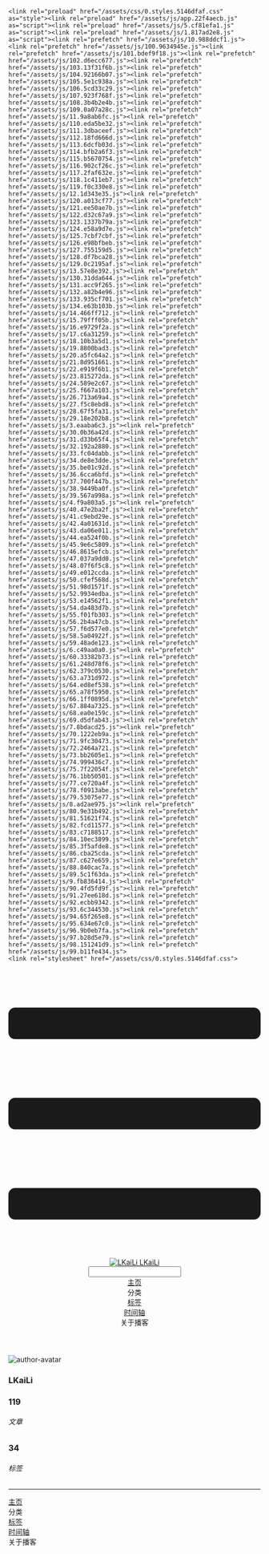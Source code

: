 <!DOCTYPE html>
<html lang="zh-CN">
  <head>
    <meta charset="utf-8">
    <meta name="viewport" content="width=device-width,initial-scale=1">
    <title>Other | LKaiLi</title>
    <meta name="generator" content="VuePress 1.8.2">
    <link rel="icon" href="https://pan.zealsay.com/blog/favicon.ico">
    <script language="javascript" type="text/javascript" src="https://cdn.bootcdn.net/ajax/libs/jquery/3.5.1/jquery.min.js"></script>
    <script language="javascript" type="text/javascript" src="/js/mouseClick.js"></script>
    <script>var _hmt = _hmt || [];
      (function() {
        var hm = document.createElement("script");
        hm.src = "https://hm.baidu.com/hm.js?61498f37b83812e7b85952d5feaaab47";
        var s = document.getElementsByTagName("script")[0]; 
        s.parentNode.insertBefore(hm, s);
      })();</script>
    <meta name="description" content="草 走 🤸 忽略">
    <meta name="viewport" content="width=device-width,initial-scale=1,user-scalable=no">
    
    <link rel="preload" href="/assets/css/0.styles.5146dfaf.css" as="style"><link rel="preload" href="/assets/js/app.22f4aecb.js" as="script"><link rel="preload" href="/assets/js/5.cf81efa1.js" as="script"><link rel="preload" href="/assets/js/1.817ad2e8.js" as="script"><link rel="prefetch" href="/assets/js/10.988ddcf1.js"><link rel="prefetch" href="/assets/js/100.9634945e.js"><link rel="prefetch" href="/assets/js/101.bdef9f18.js"><link rel="prefetch" href="/assets/js/102.d6ecc677.js"><link rel="prefetch" href="/assets/js/103.13f31f6b.js"><link rel="prefetch" href="/assets/js/104.92166b07.js"><link rel="prefetch" href="/assets/js/105.5e1c938a.js"><link rel="prefetch" href="/assets/js/106.5cd33c29.js"><link rel="prefetch" href="/assets/js/107.923f768f.js"><link rel="prefetch" href="/assets/js/108.3b4b2e4b.js"><link rel="prefetch" href="/assets/js/109.0a07a28c.js"><link rel="prefetch" href="/assets/js/11.9a8ab6fc.js"><link rel="prefetch" href="/assets/js/110.eda5be32.js"><link rel="prefetch" href="/assets/js/111.3dbaceef.js"><link rel="prefetch" href="/assets/js/112.18fd666d.js"><link rel="prefetch" href="/assets/js/113.6dcfb03d.js"><link rel="prefetch" href="/assets/js/114.bfb2a6f3.js"><link rel="prefetch" href="/assets/js/115.b5670754.js"><link rel="prefetch" href="/assets/js/116.902cf26c.js"><link rel="prefetch" href="/assets/js/117.2faf632e.js"><link rel="prefetch" href="/assets/js/118.1c411eb7.js"><link rel="prefetch" href="/assets/js/119.f0c330e8.js"><link rel="prefetch" href="/assets/js/12.1d343e35.js"><link rel="prefetch" href="/assets/js/120.a013cf77.js"><link rel="prefetch" href="/assets/js/121.ee50ae7b.js"><link rel="prefetch" href="/assets/js/122.d32c67a9.js"><link rel="prefetch" href="/assets/js/123.1337b79a.js"><link rel="prefetch" href="/assets/js/124.e58a9d7e.js"><link rel="prefetch" href="/assets/js/125.7cbf7cbf.js"><link rel="prefetch" href="/assets/js/126.e98bfbeb.js"><link rel="prefetch" href="/assets/js/127.755159d5.js"><link rel="prefetch" href="/assets/js/128.df7bca28.js"><link rel="prefetch" href="/assets/js/129.0c2195af.js"><link rel="prefetch" href="/assets/js/13.57e8e392.js"><link rel="prefetch" href="/assets/js/130.31dda644.js"><link rel="prefetch" href="/assets/js/131.acc9f265.js"><link rel="prefetch" href="/assets/js/132.a82b4e96.js"><link rel="prefetch" href="/assets/js/133.935cf701.js"><link rel="prefetch" href="/assets/js/134.e63b103b.js"><link rel="prefetch" href="/assets/js/14.466ff712.js"><link rel="prefetch" href="/assets/js/15.79fff05b.js"><link rel="prefetch" href="/assets/js/16.e9729f2a.js"><link rel="prefetch" href="/assets/js/17.c6a31259.js"><link rel="prefetch" href="/assets/js/18.10b3a5d1.js"><link rel="prefetch" href="/assets/js/19.8800bad3.js"><link rel="prefetch" href="/assets/js/20.a5fc64a2.js"><link rel="prefetch" href="/assets/js/21.8d951661.js"><link rel="prefetch" href="/assets/js/22.e919f6b1.js"><link rel="prefetch" href="/assets/js/23.815272da.js"><link rel="prefetch" href="/assets/js/24.589e2c67.js"><link rel="prefetch" href="/assets/js/25.f667a103.js"><link rel="prefetch" href="/assets/js/26.713a69a4.js"><link rel="prefetch" href="/assets/js/27.f5c8ebd8.js"><link rel="prefetch" href="/assets/js/28.67f5fa31.js"><link rel="prefetch" href="/assets/js/29.18e202b8.js"><link rel="prefetch" href="/assets/js/3.eaaba6c3.js"><link rel="prefetch" href="/assets/js/30.0b36a42d.js"><link rel="prefetch" href="/assets/js/31.d33b65f4.js"><link rel="prefetch" href="/assets/js/32.192a2880.js"><link rel="prefetch" href="/assets/js/33.fc04dabb.js"><link rel="prefetch" href="/assets/js/34.de8e3dde.js"><link rel="prefetch" href="/assets/js/35.be01c92d.js"><link rel="prefetch" href="/assets/js/36.6cca6bfd.js"><link rel="prefetch" href="/assets/js/37.700f447b.js"><link rel="prefetch" href="/assets/js/38.9449ba0f.js"><link rel="prefetch" href="/assets/js/39.567a998a.js"><link rel="prefetch" href="/assets/js/4.f9a803a5.js"><link rel="prefetch" href="/assets/js/40.47e2ba2f.js"><link rel="prefetch" href="/assets/js/41.c9ebd29e.js"><link rel="prefetch" href="/assets/js/42.4a01631d.js"><link rel="prefetch" href="/assets/js/43.da06e011.js"><link rel="prefetch" href="/assets/js/44.ea524f0b.js"><link rel="prefetch" href="/assets/js/45.9e6c5809.js"><link rel="prefetch" href="/assets/js/46.8615efcb.js"><link rel="prefetch" href="/assets/js/47.037a9dd0.js"><link rel="prefetch" href="/assets/js/48.07f6f5c8.js"><link rel="prefetch" href="/assets/js/49.e012ccda.js"><link rel="prefetch" href="/assets/js/50.cfef568d.js"><link rel="prefetch" href="/assets/js/51.98d1571f.js"><link rel="prefetch" href="/assets/js/52.9934edba.js"><link rel="prefetch" href="/assets/js/53.e14562f1.js"><link rel="prefetch" href="/assets/js/54.da483d7b.js"><link rel="prefetch" href="/assets/js/55.f01fb303.js"><link rel="prefetch" href="/assets/js/56.2b4a47cb.js"><link rel="prefetch" href="/assets/js/57.f6d577e0.js"><link rel="prefetch" href="/assets/js/58.5a04922f.js"><link rel="prefetch" href="/assets/js/59.48ade123.js"><link rel="prefetch" href="/assets/js/6.c49aa0a0.js"><link rel="prefetch" href="/assets/js/60.33382b73.js"><link rel="prefetch" href="/assets/js/61.248d78f6.js"><link rel="prefetch" href="/assets/js/62.379c0530.js"><link rel="prefetch" href="/assets/js/63.a731d972.js"><link rel="prefetch" href="/assets/js/64.ed8ef538.js"><link rel="prefetch" href="/assets/js/65.a78f5950.js"><link rel="prefetch" href="/assets/js/66.1ff0895d.js"><link rel="prefetch" href="/assets/js/67.884a7325.js"><link rel="prefetch" href="/assets/js/68.ea0e159c.js"><link rel="prefetch" href="/assets/js/69.d5dfab43.js"><link rel="prefetch" href="/assets/js/7.8bdacd25.js"><link rel="prefetch" href="/assets/js/70.1222eb9a.js"><link rel="prefetch" href="/assets/js/71.9fc30473.js"><link rel="prefetch" href="/assets/js/72.2464a721.js"><link rel="prefetch" href="/assets/js/73.bb2605e1.js"><link rel="prefetch" href="/assets/js/74.999436c7.js"><link rel="prefetch" href="/assets/js/75.7f22054f.js"><link rel="prefetch" href="/assets/js/76.1bb50501.js"><link rel="prefetch" href="/assets/js/77.ce720a4f.js"><link rel="prefetch" href="/assets/js/78.f0913abe.js"><link rel="prefetch" href="/assets/js/79.53075e77.js"><link rel="prefetch" href="/assets/js/8.ad2ae975.js"><link rel="prefetch" href="/assets/js/80.9e31b492.js"><link rel="prefetch" href="/assets/js/81.51621f74.js"><link rel="prefetch" href="/assets/js/82.fcd11577.js"><link rel="prefetch" href="/assets/js/83.c7188517.js"><link rel="prefetch" href="/assets/js/84.10ec3899.js"><link rel="prefetch" href="/assets/js/85.3f5afde8.js"><link rel="prefetch" href="/assets/js/86.cba25cda.js"><link rel="prefetch" href="/assets/js/87.c627e659.js"><link rel="prefetch" href="/assets/js/88.840cac7a.js"><link rel="prefetch" href="/assets/js/89.5c1f63da.js"><link rel="prefetch" href="/assets/js/9.fb836414.js"><link rel="prefetch" href="/assets/js/90.4fd5fd9f.js"><link rel="prefetch" href="/assets/js/91.27ee618d.js"><link rel="prefetch" href="/assets/js/92.ecbb9342.js"><link rel="prefetch" href="/assets/js/93.6c344530.js"><link rel="prefetch" href="/assets/js/94.65f265e8.js"><link rel="prefetch" href="/assets/js/95.634e67c0.js"><link rel="prefetch" href="/assets/js/96.9b0eb7fa.js"><link rel="prefetch" href="/assets/js/97.b28d5e79.js"><link rel="prefetch" href="/assets/js/98.151241d9.js"><link rel="prefetch" href="/assets/js/99.b11fe434.js">
    <link rel="stylesheet" href="/assets/css/0.styles.5146dfaf.css">
  </head>
  <body>
    <div id="app" data-server-rendered="true"><div class="theme-container no-sidebar" data-v-57e19720><div data-v-57e19720><div id="loader-wrapper" class="loading-wrapper" data-v-d48f4d20 data-v-57e19720 data-v-57e19720><div class="loader-main" data-v-d48f4d20><div data-v-d48f4d20></div><div data-v-d48f4d20></div><div data-v-d48f4d20></div><div data-v-d48f4d20></div></div> <!----> <!----></div> <div class="password-shadow password-wrapper-out" style="display:none;" data-v-89477f7e data-v-57e19720 data-v-57e19720><h3 class="title" style="display:none;" data-v-89477f7e data-v-89477f7e>LKaiLi</h3> <!----> <label id="box" class="inputBox" style="display:none;" data-v-89477f7e data-v-89477f7e><input type="password" value="" data-v-89477f7e> <span data-v-89477f7e>Konck! Knock!</span> <button data-v-89477f7e>OK</button></label> <div class="footer" style="display:none;" data-v-89477f7e data-v-89477f7e><span data-v-89477f7e><i class="iconfont reco-theme" data-v-89477f7e></i> <a target="blank" href="https://vuepress-theme-reco.recoluan.com" data-v-89477f7e>vuePress-theme-reco</a></span> <span data-v-89477f7e><i class="iconfont reco-copyright" data-v-89477f7e></i> <a data-v-89477f7e><span data-v-89477f7e>LKaiLi</span>
            
          <span data-v-89477f7e>2021  - </span>
          2022
        </a></span></div></div> <div class="hide" data-v-57e19720><div data-v-57e19720><div id="smart" class="wrapper-page" style="background-image:url(https://jinyanlong-1305883696.cos.ap-hongkong.myqcloud.com/banner_image/banner_2.jpg);background-position-x:center;background-position-y:center;background-size:cover;background-repeat-x:no-repeat;background-repeat-y:no-repeat;" data-v-57e19720><header class="navbar" data-v-57e19720><div class="sidebar-button"><svg xmlns="http://www.w3.org/2000/svg" aria-hidden="true" role="img" viewBox="0 0 448 512" class="icon"><path fill="currentColor" d="M436 124H12c-6.627 0-12-5.373-12-12V80c0-6.627 5.373-12 12-12h424c6.627 0 12 5.373 12 12v32c0 6.627-5.373 12-12 12zm0 160H12c-6.627 0-12-5.373-12-12v-32c0-6.627 5.373-12 12-12h424c6.627 0 12 5.373 12 12v32c0 6.627-5.373 12-12 12zm0 160H12c-6.627 0-12-5.373-12-12v-32c0-6.627 5.373-12 12-12h424c6.627 0 12 5.373 12 12v32c0 6.627-5.373 12-12 12z"></path></svg></div> <a href="/" class="home-link router-link-active"><img src="/logo.png" alt="LKaiLi" class="logo"> <span class="site-name">LKaiLi</span></a> <div class="links"><div id="dayNightSwitch" class="generalWrapper" data-v-32f44868><a class="click" data-v-32f44868><div class="onOff daySwitch" data-v-32f44868><div class="star star1" data-v-32f44868></div> <div class="star star2" data-v-32f44868></div> <div class="star star3" data-v-32f44868></div> <div class="star star4" data-v-32f44868></div> <div class="star star5" data-v-32f44868></div> <div class="star sky" data-v-32f44868></div> <div class="sunMoon" data-v-32f44868><div class="crater crater1" data-v-32f44868></div> <div class="crater crater2" data-v-32f44868></div> <div class="crater crater3" data-v-32f44868></div> <div class="cloud part1" data-v-32f44868></div> <div class="cloud part2" data-v-32f44868></div></div></div></a></div> <div class="search-box"><i class="iconfont reco-search"></i> <input aria-label="Search" autocomplete="off" spellcheck="false" value=""> <!----></div> <nav class="nav-links can-hide"><div class="nav-item"><a href="/" class="nav-link"><i class="iconfont reco-home"></i>
  主页
</a></div><div class="nav-item"><div class="dropdown-wrapper"><a class="dropdown-title"><span class="title"><i class="iconfont reco-category"></i>
      分类
    </span> <span class="arrow right"></span></a> <ul class="nav-dropdown" style="display:none;"><li class="dropdown-item"><!----> <a href="/categories/GSAP/" class="nav-link"><i class="iconfont undefined"></i>
  GSAP
</a></li><li class="dropdown-item"><!----> <a href="/categories/JavaScript/" class="nav-link"><i class="iconfont undefined"></i>
  JavaScript
</a></li><li class="dropdown-item"><!----> <a href="/categories/TypeScript/" class="nav-link"><i class="iconfont undefined"></i>
  TypeScript
</a></li><li class="dropdown-item"><!----> <a href="/categories/Vscode/" class="nav-link"><i class="iconfont undefined"></i>
  Vscode
</a></li><li class="dropdown-item"><!----> <a href="/categories/Vue/" class="nav-link"><i class="iconfont undefined"></i>
  Vue
</a></li><li class="dropdown-item"><!----> <a href="/categories/Vue3/" class="nav-link"><i class="iconfont undefined"></i>
  Vue3
</a></li><li class="dropdown-item"><!----> <a href="/categories/RABC/" class="nav-link"><i class="iconfont undefined"></i>
  RABC
</a></li><li class="dropdown-item"><!----> <a href="/categories/小程序/" class="nav-link"><i class="iconfont undefined"></i>
  小程序
</a></li><li class="dropdown-item"><!----> <a href="/categories/axios/" class="nav-link"><i class="iconfont undefined"></i>
  axios
</a></li><li class="dropdown-item"><!----> <a href="/categories/Css/" class="nav-link"><i class="iconfont undefined"></i>
  Css
</a></li><li class="dropdown-item"><!----> <a href="/categories/other/" class="nav-link"><i class="iconfont undefined"></i>
  other
</a></li><li class="dropdown-item"><!----> <a href="/categories/uniapp/" class="nav-link"><i class="iconfont undefined"></i>
  uniapp
</a></li><li class="dropdown-item"><!----> <a href="/categories/three.js/" class="nav-link"><i class="iconfont undefined"></i>
  three.js
</a></li><li class="dropdown-item"><!----> <a href="/categories/vue-element-admin/" class="nav-link"><i class="iconfont undefined"></i>
  vue-element-admin
</a></li></ul></div></div><div class="nav-item"><a href="/tag/" class="nav-link"><i class="iconfont reco-tag"></i>
  标签
</a></div><div class="nav-item"><a href="/timeline/" class="nav-link"><i class="iconfont reco-date"></i>
  时间轴
</a></div><div class="nav-item"><div class="dropdown-wrapper"><a class="dropdown-title"><span class="title"><i class="iconfont reco-other"></i>
      关于播客
    </span> <span class="arrow right"></span></a> <ul class="nav-dropdown" style="display:none;"><li class="dropdown-item"><!----> <a href="/about/" class="nav-link"><i class="iconfont reco-mail"></i>
  关于我
</a></li><li class="dropdown-item"><!----> <a href="/other/" class="nav-link"><i class="iconfont reco-account"></i>
  联系我
</a></li></ul></div></div> <!----></nav></div></header> <div class="sidebar-mask" data-v-57e19720></div> <aside class="sidebar" data-v-57e19720><div class="personal-info-wrapper" data-v-03833281 data-v-57e19720><img src="https://jinyanlong-1305883696.cos.ap-hongkong.myqcloud.com/my_cat.png" alt="author-avatar" class="personal-img" data-v-03833281> <h3 class="name" data-v-03833281>
    LKaiLi
  </h3> <div class="num" data-v-03833281><div data-v-03833281><h3 data-v-03833281>119</h3> <h6 data-v-03833281>文章</h6></div> <div data-v-03833281><h3 data-v-03833281>34</h3> <h6 data-v-03833281>标签</h6></div></div> <hr data-v-03833281></div> <nav class="nav-links"><div class="nav-item"><a href="/" class="nav-link"><i class="iconfont reco-home"></i>
  主页
</a></div><div class="nav-item"><div class="dropdown-wrapper"><a class="dropdown-title"><span class="title"><i class="iconfont reco-category"></i>
      分类
    </span> <span class="arrow right"></span></a> <ul class="nav-dropdown" style="display:none;"><li class="dropdown-item"><!----> <a href="/categories/GSAP/" class="nav-link"><i class="iconfont undefined"></i>
  GSAP
</a></li><li class="dropdown-item"><!----> <a href="/categories/JavaScript/" class="nav-link"><i class="iconfont undefined"></i>
  JavaScript
</a></li><li class="dropdown-item"><!----> <a href="/categories/TypeScript/" class="nav-link"><i class="iconfont undefined"></i>
  TypeScript
</a></li><li class="dropdown-item"><!----> <a href="/categories/Vscode/" class="nav-link"><i class="iconfont undefined"></i>
  Vscode
</a></li><li class="dropdown-item"><!----> <a href="/categories/Vue/" class="nav-link"><i class="iconfont undefined"></i>
  Vue
</a></li><li class="dropdown-item"><!----> <a href="/categories/Vue3/" class="nav-link"><i class="iconfont undefined"></i>
  Vue3
</a></li><li class="dropdown-item"><!----> <a href="/categories/RABC/" class="nav-link"><i class="iconfont undefined"></i>
  RABC
</a></li><li class="dropdown-item"><!----> <a href="/categories/小程序/" class="nav-link"><i class="iconfont undefined"></i>
  小程序
</a></li><li class="dropdown-item"><!----> <a href="/categories/axios/" class="nav-link"><i class="iconfont undefined"></i>
  axios
</a></li><li class="dropdown-item"><!----> <a href="/categories/Css/" class="nav-link"><i class="iconfont undefined"></i>
  Css
</a></li><li class="dropdown-item"><!----> <a href="/categories/other/" class="nav-link"><i class="iconfont undefined"></i>
  other
</a></li><li class="dropdown-item"><!----> <a href="/categories/uniapp/" class="nav-link"><i class="iconfont undefined"></i>
  uniapp
</a></li><li class="dropdown-item"><!----> <a href="/categories/three.js/" class="nav-link"><i class="iconfont undefined"></i>
  three.js
</a></li><li class="dropdown-item"><!----> <a href="/categories/vue-element-admin/" class="nav-link"><i class="iconfont undefined"></i>
  vue-element-admin
</a></li></ul></div></div><div class="nav-item"><a href="/tag/" class="nav-link"><i class="iconfont reco-tag"></i>
  标签
</a></div><div class="nav-item"><a href="/timeline/" class="nav-link"><i class="iconfont reco-date"></i>
  时间轴
</a></div><div class="nav-item"><div class="dropdown-wrapper"><a class="dropdown-title"><span class="title"><i class="iconfont reco-other"></i>
      关于播客
    </span> <span class="arrow right"></span></a> <ul class="nav-dropdown" style="display:none;"><li class="dropdown-item"><!----> <a href="/about/" class="nav-link"><i class="iconfont reco-mail"></i>
  关于我
</a></li><li class="dropdown-item"><!----> <a href="/other/" class="nav-link"><i class="iconfont reco-account"></i>
  联系我
</a></li></ul></div></div> <!----></nav> <!----> </aside> <div class="password-shadow password-wrapper-in" style="display:none;" data-v-89477f7e data-v-57e19720><h3 class="title" style="display:none;" data-v-89477f7e data-v-89477f7e>Other</h3> <!----> <label id="box" class="inputBox" style="display:none;" data-v-89477f7e data-v-89477f7e><input type="password" value="" data-v-89477f7e> <span data-v-89477f7e>Konck! Knock!</span> <button data-v-89477f7e>OK</button></label> <div class="footer" style="display:none;" data-v-89477f7e data-v-89477f7e><span data-v-89477f7e><i class="iconfont reco-theme" data-v-89477f7e></i> <a target="blank" href="https://vuepress-theme-reco.recoluan.com" data-v-89477f7e>vuePress-theme-reco</a></span> <span data-v-89477f7e><i class="iconfont reco-copyright" data-v-89477f7e></i> <a data-v-89477f7e><span data-v-89477f7e>LKaiLi</span>
            
          <span data-v-89477f7e>2021  - </span>
          2022
        </a></span></div></div></div> <div data-v-57e19720><main class="page" style="padding-right:0;"><div class="page-title" style="display:none;"><h1 class="title"></h1> <div class="page-info" data-v-0efa1f05><i class="iconfont reco-account" data-v-0efa1f05><span data-v-0efa1f05>LKaiLi</span></i> <!----> <i class="iconfont reco-eye" data-v-0efa1f05><span id="/blogs/other/第一篇文章.md" data-flag-title="Your Article Title" class="leancloud-visitors" data-v-0efa1f05><a class="leancloud-visitors-count" style="font-size:.9rem;font-weight:normal;color:#999;"></a></span></i> <!----></div></div> <!----> <footer class="page-edit" style="display:none;"><!----> <!----></footer> <!----> <!----> <!----></main> <!----></div></div></div></div></div><div class="global-ui"><div class="back-to-ceiling" style="right:1rem;bottom:6rem;width:2.5rem;height:2.5rem;border-radius:.25rem;line-height:2.5rem;display:none;" data-v-c6073ba8 data-v-c6073ba8><svg t="1574745035067" viewBox="0 0 1024 1024" version="1.1" xmlns="http://www.w3.org/2000/svg" p-id="5404" class="icon" data-v-c6073ba8><path d="M526.60727968 10.90185116a27.675 27.675 0 0 0-29.21455937 0c-131.36607665 82.28402758-218.69155461 228.01873535-218.69155402 394.07834331a462.20625001 462.20625001 0 0 0 5.36959153 69.94390903c1.00431239 6.55289093-0.34802892 13.13561351-3.76865779 18.80351572-32.63518765 54.11355614-51.75690182 118.55860487-51.7569018 187.94566865a371.06718723 371.06718723 0 0 0 11.50484808 91.98906777c6.53300375 25.50556257 41.68394495 28.14064038 52.69160883 4.22606766 17.37162448-37.73630017 42.14135425-72.50938081 72.80769204-103.21549295 2.18761121 3.04276886 4.15646224 6.24463696 6.40373557 9.22774369a1871.4375 1871.4375 0 0 0 140.04691725 5.34970492 1866.36093723 1866.36093723 0 0 0 140.04691723-5.34970492c2.24727335-2.98310674 4.21612437-6.18497483 6.3937923-9.2178004 30.66633723 30.70611158 55.4360664 65.4791928 72.80769147 103.21549355 11.00766384 23.91457269 46.15860503 21.27949489 52.69160879-4.22606768a371.15156223 371.15156223 0 0 0 11.514792-91.99901164c0-69.36717486-19.13165746-133.82216804-51.75690182-187.92578088-3.42062944-5.66790279-4.76302748-12.26056868-3.76865837-18.80351632a462.20625001 462.20625001 0 0 0 5.36959269-69.943909c-0.00994388-166.08943902-87.32547796-311.81420293-218.6915546-394.09823051zM605.93803103 357.87693858a93.93749974 93.93749974 0 1 1-187.89594924 6.1e-7 93.93749974 93.93749974 0 0 1 187.89594924-6.1e-7z" p-id="5405" data-v-c6073ba8></path><path d="M429.50777625 765.63860547C429.50777625 803.39355007 466.44236686 1000.39046097 512.00932183 1000.39046097c45.56695499 0 82.4922232-197.00623328 82.5015456-234.7518555 0-37.75494459-36.9345906-68.35043303-82.4922232-68.34111062-45.57627738-0.00932239-82.52019037 30.59548842-82.51086798 68.34111062z" p-id="5406" data-v-c6073ba8></path></svg></div><div></div><APlayer audio="" fixed="true" mini="true" theme="#647ea0" loop="loop" order="list" preload="auto" volume="0.3" mutex="true" lrc-type="0" list-folded="true" list-max-height="250" storage-name="vuepress-plugin-meting" id="aplayer-fixed"></APlayer><div id="goTop" class="hide-cat" data-v-bf92849a></div><div class="kanbanniang" data-v-5775ee02><div class="banniang-container" style="display:;" data-v-5775ee02><div class="messageBox" style="right:68px;bottom:190px;display:none;" data-v-5775ee02>
      欢迎来到 LKaiLi
    </div> <div class="operation" style="right:90px;bottom:40px;display:none;" data-v-5775ee02><i class="kbnfont kbn-ban-home ban-home" data-v-5775ee02></i> <i class="kbnfont kbn-ban-message message" data-v-5775ee02></i> <i class="kbnfont kbn-ban-close close" data-v-5775ee02></i> <a target="_blank" href="https://vuepress-theme-reco.recoluan.com/views/plugins/kanbanniang.html" data-v-5775ee02><i class="kbnfont kbn-ban-info info" data-v-5775ee02></i></a> <i class="kbnfont kbn-ban-theme skin" style="display:none;" data-v-5775ee02></i></div> <canvas id="banniang" width="120" height="322" class="live2d" style="right:90px;bottom:-20px;opacity:0.9;" data-v-5775ee02></canvas></div> <div class="showBanNiang" style="display:none;" data-v-5775ee02>
    看板娘
  </div></div></div></div>
    <script src="/assets/js/app.22f4aecb.js" defer></script><script src="/assets/js/5.cf81efa1.js" defer></script><script src="/assets/js/1.817ad2e8.js" defer></script>
  </body>
</html>
